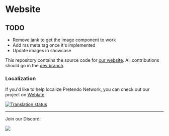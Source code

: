 # Website

## TODO
- Remove jank to get the image component to work
- Add rss meta tag once it's implemented
- Update images in showcase

This repository contains the source code for [our website](https://pretendo.network). All contributions should go in the [dev branch](https://github.com/PretendoNetwork/website/tree/dev).

### Localization
If you'd like to help localize Pretendo Network, you can check out our project on [Weblate](https://hosted.weblate.org/engage/pretendonetwork/).

<a href="https://hosted.weblate.org/engage/pretendonetwork/">
    <img src="https://hosted.weblate.org/widgets/pretendonetwork/-/website/multi-auto.svg" alt="Translation status" />
</a>

* * *

Join our Discord:

<a href="https://discord.gg/DThgbba" target="_blank">
    <img src="https://discordapp.com/api/guilds/408718485913468928/widget.png?style=banner3">
</a>

